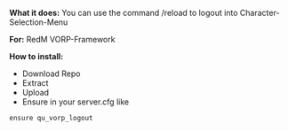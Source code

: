 **What it does:**
You can use the command /reload to logout into Character-Selection-Menu

**For:**
RedM VORP-Framework

**How to install:**
- Download Repo
- Extract
- Upload
- Ensure in your server.cfg like

```ensure qu_vorp_logout```
